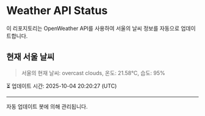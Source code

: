 
# Weather API Status

이 리포지토리는 OpenWeather API를 사용하여 서울의 날씨 정보를 자동으로 업데이트합니다.

## 현재 서울 날씨
> 서울의 현재 날씨: overcast clouds, 온도: 21.58°C, 습도: 95%

⏳ 업데이트 시간: 2025-10-04 20:20:27 (UTC)

---
자동 업데이트 봇에 의해 관리됩니다.
